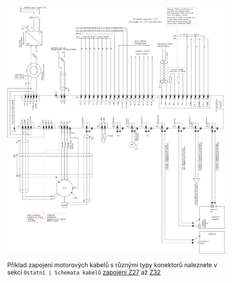 <img src="../img/schematic.webp" class="viewer-skip" alt="My Schematic"/>



Příklad zapojení motorových kabelů s různými typy konektorů naleznete v sekci `Ostatní | Schémata kabelů` [zapojení Z27](../../../ETC/TGcable/md/description.md#Z27) až [Z32](../../../ETC/TGcable/md/description.md#Z32)
